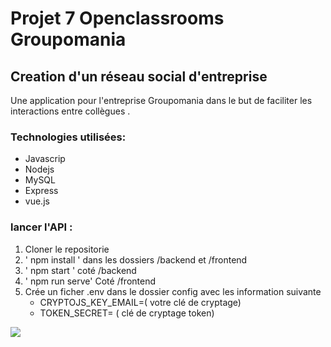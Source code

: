 # Projet 7 Openclassrooms  Groupomania

## Creation d'un réseau social d'entreprise

<p>
Une application pour l'entreprise Groupomania dans le but de faciliter les interactions entre collègues .
</p>

### Technologies utilisées:
* Javascrip
* Nodejs
* MySQL 
* Express
* vue.js

### lancer l'API :
1. Cloner le repositorie
2. ' npm install ' dans les dossiers /backend et /frontend
3. ' npm start ' coté  /backend
5. ' npm run serve' Coté /frontend 
4. Crée un ficher .env dans le dossier config avec les information suivante 
    * CRYPTOJS_KEY_EMAIL=( votre clé de cryptage)
    * TOKEN_SECRET= ( clé de cryptage token) 


<p>
   <img align="center" src="https://media0.giphy.com/media/L8K62iTDkzGX6/giphy.gif"/>
</p>
